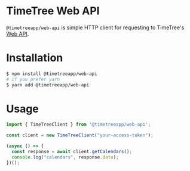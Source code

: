 # TimeTree Web API

`@timetreeapp/web-api` is simple HTTP client for requesting to TimeTree's [Web API](https://developers.timetreeapp.com/en/docs/api).

# Installation

```bash
$ npm install @timetreeapp/web-api
# if you prefer yarn
$ yarn add @timetreeapp/web-api
```
# Usage

```ts
import { TimeTreeClient } from '@timetreeapp/web-api';

const client = new TimeTreeClient("your-access-token");

(async () => {
  const response = await client.getCalendars();
  console.log("calendars", response.data);
})();
```